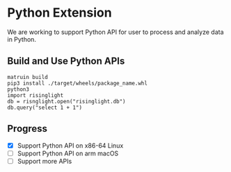 # Python Extension

We are working to support Python API for user to process and analyze data in Python.  


## Build and Use Python APIs
```
matruin build
pip3 install ./target/wheels/package_name.whl
python3
import risinglight
db = risnglight.open("risinglight.db")
db.query("select 1 + 1")
```

## Progress

- [x] Support Python API on x86-64 Linux   
- [ ] Support Python API on arm macOS  
- [ ] Support more APIs